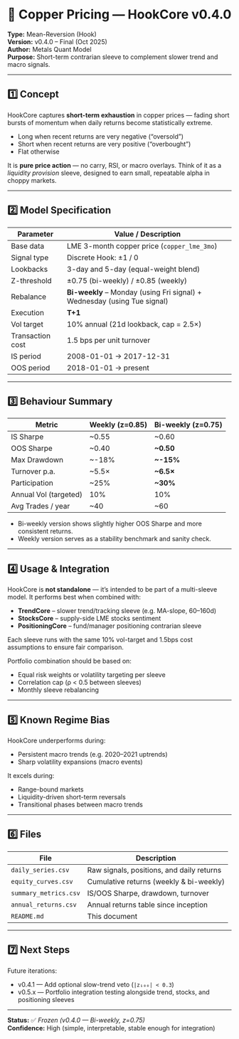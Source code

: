 # 🧩 Copper Pricing — HookCore v0.4.0

**Type:** Mean-Reversion (Hook)  
**Version:** v0.4.0 – Final (Oct 2025)  
**Author:** Metals Quant Model  
**Purpose:** Short-term contrarian sleeve to complement slower trend and macro signals.

---

## 1️⃣ Concept

HookCore captures **short-term exhaustion** in copper prices — fading short bursts of momentum
when daily returns become statistically extreme.

- Long when recent returns are very negative (“oversold”)
- Short when recent returns are very positive (“overbought”)
- Flat otherwise

It is **pure price action** — no carry, RSI, or macro overlays.
Think of it as a *liquidity provision* sleeve, designed to earn small, repeatable alpha in choppy markets.

---

## 2️⃣ Model Specification

| Parameter | Value / Description |
|------------|---------------------|
| Base data | LME 3-month copper price (`copper_lme_3mo`) |
| Signal type | Discrete Hook: ±1 / 0 |
| Lookbacks | 3-day and 5-day (equal-weight blend) |
| Z-threshold | ±0.75 (bi-weekly) / ±0.85 (weekly) |
| Rebalance | **Bi-weekly** – Monday (using Fri signal) + Wednesday (using Tue signal) |
| Execution | **T+1** |
| Vol target | 10% annual (21d lookback, cap = 2.5×) |
| Transaction cost | 1.5 bps per unit turnover |
| IS period | 2008-01-01 → 2017-12-31 |
| OOS period | 2018-01-01 → present |

---

## 3️⃣ Behaviour Summary

| Metric | Weekly (z=0.85) | Bi-weekly (z=0.75) |
|--------|-----------------|--------------------|
| IS Sharpe | ~0.55 | ~0.60 |
| OOS Sharpe | ~0.40 | **~0.50** |
| Max Drawdown | ~-18% | **~-15%** |
| Turnover p.a. | ~5.5× | **~6.5×** |
| Participation | ~25% | **~30%** |
| Annual Vol (targeted) | 10% | 10% |
| Avg Trades / year | ~40 | ~60 |

- Bi-weekly version shows slightly higher OOS Sharpe and more consistent returns.
- Weekly version serves as a stability benchmark and sanity check.

---

## 4️⃣ Usage & Integration

HookCore is **not standalone** — it’s intended to be part of a multi-sleeve model.
It performs best when combined with:

- **TrendCore** – slower trend/tracking sleeve (e.g. MA-slope, 60–160d)
- **StocksCore** – supply-side LME stocks sentiment
- **PositioningCore** – fund/manager positioning contrarian sleeve

Each sleeve runs with the same 10% vol-target and 1.5bps cost assumptions to ensure fair comparison.

Portfolio combination should be based on:
- Equal risk weights or volatility targeting per sleeve
- Correlation cap (ρ < 0.5 between sleeves)
- Monthly sleeve rebalancing

---

## 5️⃣ Known Regime Bias

HookCore underperforms during:
- Persistent macro trends (e.g. 2020–2021 uptrends)
- Sharp volatility expansions (macro events)

It excels during:
- Range-bound markets
- Liquidity-driven short-term reversals
- Transitional phases between macro trends

---

## 6️⃣ Files

| File | Description |
|------|--------------|
| `daily_series.csv` | Raw signals, positions, and daily returns |
| `equity_curves.csv` | Cumulative returns (weekly & bi-weekly) |
| `summary_metrics.csv` | IS/OOS Sharpe, drawdown, turnover |
| `annual_returns.csv` | Annual returns table since inception |
| `README.md` | This document |

---

## 7️⃣ Next Steps

Future iterations:
- v0.4.1 — Add optional slow-trend veto (`|z₁₀₀| < 0.3`)  
- v0.5.x — Portfolio integration testing alongside trend, stocks, and positioning sleeves

---

**Status:** ✅ *Frozen (v0.4.0 — Bi-weekly, z=0.75)*  
**Confidence:** High (simple, interpretable, stable enough for integration)
